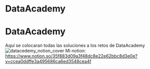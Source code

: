 # DataAcademy 
# DataAcademy 
Aquí se colocaran todas las soluciones a los retos de DataAcademy 
![datacedemy_notion_cover](https://user-images.githubusercontent.com/69054126/118217975-1fd4a880-b43c-11eb-8c5e-0c8ab60f0bbb.png)
Mi notion: https://www.notion.so/35f883d09a3f48dc8e22e62bbc8d3e0e?v=ccea0ddffe3a495686ca6ed3548cea4f
